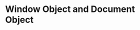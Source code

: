 <h1 a href = "https://www.geeksforgeeks.org/differences-between-document-and-window-objects/" >Window Object and Document Object</h1>
<img align = "center" src = "https://i.stack.imgur.com/TelSR.jpg" alt = "" />
<p>





</p>

